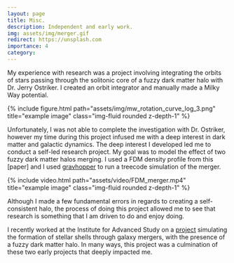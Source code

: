 ```yaml
---
layout: page
title: Misc.
description: Independent and early work.
img: assets/img/merger.gif
redirect: https://unsplash.com
importance: 4
category:
---
```


My experience with research was a project involving integrating the orbits of stars passing through the solitonic core of a fuzzy dark matter halo with Dr. Jerry Ostriker. I created an orbit integrator and manually made a Milky Way potential. 

<div class="row">
    <div class="col-sm mt-3 mt-md-0">
        {% include figure.html path="assets/img/mw_rotation_curve_log_3.png" title="example image" class="img-fluid rounded z-depth-1" %}
    </div>
</div>

Unfortunately, I was not able to complete the investigation with Dr. Ostriker, however my time during this project infused me with a deep interest in dark matter and galactic dynamics. The deep interest I developed led me to conduct a self-led research project. My goal was to model the effect of two fuzzy dark matter halos merging. I used a FDM density profile from this [paper] and I used [gravhopper](https://gravhopper.readthedocs.io/en/latest/index.html) to run a treecode simulation of the merger. 

<div class="row">
    <div class="col-sm mt-3 mt-md-0">
        {% include video.html path="assets/video/FDM_merger.mp4" title="example image" class="img-fluid rounded z-depth-1" %}
    </div>
</div>

Although I made a few fundamental errors in regards to creating a self-consistent halo, the process of doing this project allowed me to see that research is something that I am driven to do and enjoy doing.

I recently worked at the Institute for Advanced Study on a [project](https://gabrielpfaffman.github.io/projects/1_project/) simulating the formation of stellar shells through galaxy mergers, with the presence of a fuzzy dark matter halo. In many ways, this project was a culmination of these two early projects that deeply impacted me.
